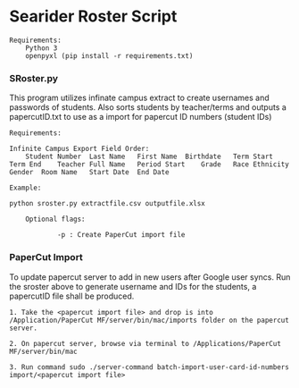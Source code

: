 # Searider Roster Script
    Requirements:
        Python 3
        openpyxl (pip install -r requirements.txt)


<h3>SRoster.py</h3>
This program utilizes infinate campus extract to create usernames and passwords of students. Also sorts students by teacher/terms and outputs a papercutID.txt to use as a import for papercut ID numbers (student IDs)

    Requirements:

    Infinite Campus Export Field Order:
        Student Number  Last Name	First Name	Birthdate	Term Start	Term End	Teacher Full Name	Period Start	Grade	Race Ethnicity	Gender	Room Name	Start Date	End Date

    Example:

    python sroster.py extractfile.csv outputfile.xlsx

        Optional flags:
        
                -p : Create PaperCut import file


<h3>PaperCut Import</h3>

To update papercut server to add in new users after Google user syncs. Run the sroster above to generate username and IDs for the students, a papercutID file shall be produced.

    1. Take the <papercut import file> and drop is into /Application/PaperCut MF/server/bin/mac/imports folder on the papercut server.

    2. On papercut server, browse via terminal to /Applications/PaperCut MF/server/bin/mac

    3. Run command sudo ./server-command batch-import-user-card-id-numbers import/<papercut import file>

